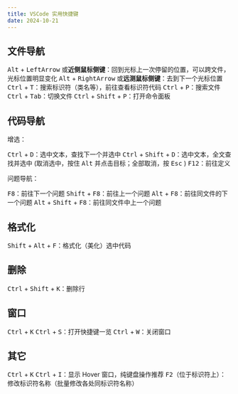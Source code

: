 ```yaml
---
title: VSCode 实用快捷键
date: 2024-10-21
---
```


## 文件导航

<kbd>Alt</kbd> + <kbd>LeftArrow</kbd> 或**近侧鼠标侧键**：回到光标上一次停留的位置，可以跨文件，光标位置明显变化
<kbd>Alt</kbd> + <kbd>RightArrow</kbd> 或**远测鼠标侧键**：去到下一个光标位置
<kbd>Ctrl</kbd> + <kbd>T</kbd>：搜索标识符（类名等），前往查看标识符代码
<kbd>Ctrl</kbd> + <kbd>P</kbd>：搜索文件
<kbd>Ctrl</kbd> + <kbd>Tab</kbd>：切换文件
<kbd>Ctrl</kbd> + <kbd>Shift</kbd> + <kbd>P</kbd>：打开命令面板


## 代码导航 

增选：

<kbd>Ctrl</kbd> + <kbd>D</kbd>：选中文本，查找下一个并选中
<kbd>Ctrl</kbd> + <kbd>Shift</kbd> + <kbd>D</kbd>：选中文本，全文查找并选中
(取消选中，按住 <kbd>Alt</kbd> 并点击目标；全部取消，按 <kbd>Esc</kbd> )
<kbd>F12</kbd>：前往定义

问题导航：

<kbd>F8</kbd>：前往下一个问题
<kbd>Shift</kbd> + <kbd>F8</kbd>：前往上一个问题
<kbd>Alt</kbd> + <kbd>F8</kbd>：前往同文件的下一个问题
<kbd>Alt</kbd> + <kbd>Shift</kbd> + <kbd>F8</kbd>：前往同文件中上一个问题

## 格式化

<kbd>Shift</kbd> + <kbd>Alt</kbd> + <kbd>F</kbd>：格式化（美化）选中代码

## 删除

<kbd>Ctrl</kbd> + <kbd>Shift</kbd> + <kbd>K</kbd>：删除行

## 窗口

<kbd>Ctrl</kbd> + <kbd>K</kbd> <kbd>Ctrl</kbd> + <kbd>S</kbd>：打开快捷键一览
<kbd>Ctrl</kbd> + <kbd>W</kbd>：关闭窗口

## 其它

<kbd>Ctrl</kbd> + <kbd>K</kbd> <kbd>Ctrl</kbd> + <kbd>I</kbd>：显示 Hover 窗口，纯键盘操作推荐
<kbd>F2</kbd>（位于标识符上）：修改标识符名称（批量修改各处同标识符名称）
